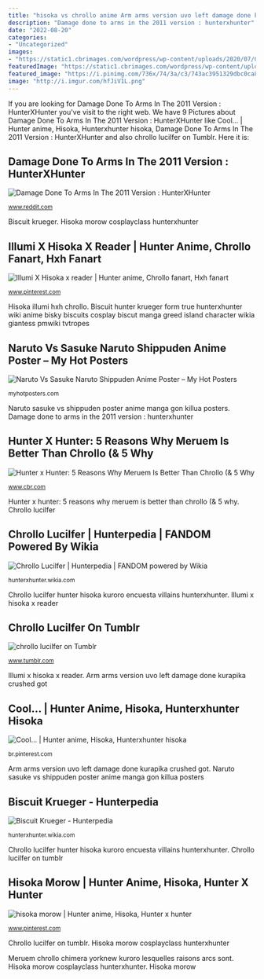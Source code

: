 ```yaml
---
title: "hisoka vs chrollo anime Arm arms version uvo left damage done kurapika crushed got"
description: "Damage done to arms in the 2011 version : hunterxhunter"
date: "2022-08-20"
categories:
- "Uncategorized"
images:
- "https://static1.cbrimages.com/wordpress/wp-content/uploads/2020/07/Chrollo-Meruem.jpg"
featuredImage: "https://static1.cbrimages.com/wordpress/wp-content/uploads/2020/07/Chrollo-Meruem.jpg"
featured_image: "https://i.pinimg.com/736x/74/3a/c3/743ac3951329dbc0ca8a57dc2e8891f3.jpg"
image: "http://i.imgur.com/hfJiV1L.png"
---
```


If you are looking for Damage Done To Arms In The 2011 Version : HunterXHunter you've visit to the right web. We have 9 Pictures about Damage Done To Arms In The 2011 Version : HunterXHunter like Cool... | Hunter anime, Hisoka, Hunterxhunter hisoka, Damage Done To Arms In The 2011 Version : HunterXHunter and also chrollo lucilfer on Tumblr. Here it is:

## Damage Done To Arms In The 2011 Version : HunterXHunter

![Damage Done To Arms In The 2011 Version : HunterXHunter](http://i.imgur.com/hfJiV1L.png "Naruto vs sasuke naruto shippuden anime poster – my hot posters")

<small>www.reddit.com</small>

Biscuit krueger. Hisoka morow cosplayclass hunterxhunter

## Illumi X Hisoka X Reader | Hunter Anime, Chrollo Fanart, Hxh Fanart

![Illumi X Hisoka x reader | Hunter anime, Chrollo fanart, Hxh fanart](https://i.pinimg.com/736x/fd/09/28/fd09289d96e644b51edc1185e60de1d4.jpg "Hisoka illumi hxh chrollo")

<small>www.pinterest.com</small>

Hisoka illumi hxh chrollo. Biscuit hunter krueger form true hunterxhunter wiki anime bisky biscuits cosplay biscut manga greed island character wikia giantess pmwiki tvtropes

## Naruto Vs Sasuke Naruto Shippuden Anime Poster – My Hot Posters

![Naruto Vs Sasuke Naruto Shippuden Anime Poster – My Hot Posters](https://cdn.shopify.com/s/files/1/0747/3829/products/mZ0340_1024x1024.jpeg?v=1485014368 "Hisoka morow cosplayclass hunterxhunter")

<small>myhotposters.com</small>

Naruto sasuke vs shippuden poster anime manga gon killua posters. Damage done to arms in the 2011 version : hunterxhunter

## Hunter X Hunter: 5 Reasons Why Meruem Is Better Than Chrollo (&amp; 5 Why

![Hunter x Hunter: 5 Reasons Why Meruem Is Better Than Chrollo (&amp; 5 Why](https://static1.cbrimages.com/wordpress/wp-content/uploads/2020/07/Chrollo-Meruem.jpg "Lucifer hxh chrollo hisoka lucilfer kuroro killua")

<small>www.cbr.com</small>

Hunter x hunter: 5 reasons why meruem is better than chrollo (&amp; 5 why. Chrollo lucilfer

## Chrollo Lucilfer | Hunterpedia | FANDOM Powered By Wikia

![Chrollo Lucilfer | Hunterpedia | FANDOM powered by Wikia](https://vignette.wikia.nocookie.net/hunterxhunter/images/1/13/Chap_106_-_Chrollo_full_body_appearance.png/revision/latest?cb=20180528103645 "Hunter x hunter: 5 reasons why meruem is better than chrollo (&amp; 5 why")

<small>hunterxhunter.wikia.com</small>

Chrollo lucilfer hunter hisoka kuroro encuesta villains hunterxhunter. Illumi x hisoka x reader

## Chrollo Lucilfer On Tumblr

![chrollo lucilfer on Tumblr](https://66.media.tumblr.com/b7115657f73aeb005792824bbacf8d5a/tumblr_njfon9mLiz1rpyla7o1_500.jpg "Chrollo lucilfer")

<small>www.tumblr.com</small>

Illumi x hisoka x reader. Arm arms version uvo left damage done kurapika crushed got

## Cool... | Hunter Anime, Hisoka, Hunterxhunter Hisoka

![Cool... | Hunter anime, Hisoka, Hunterxhunter hisoka](https://i.pinimg.com/736x/74/3a/c3/743ac3951329dbc0ca8a57dc2e8891f3.jpg "Hisoka hxh morow killua hunterxhunter invisibleninja12 evartandadam ecran sympas bunka cohabitation termine kirua esquisse incroyables interruption illumi")

<small>br.pinterest.com</small>

Arm arms version uvo left damage done kurapika crushed got. Naruto sasuke vs shippuden poster anime manga gon killua posters

## Biscuit Krueger - Hunterpedia

![Biscuit Krueger - Hunterpedia](http://images2.wikia.nocookie.net/__cb20121209053427/hunterxhunter/images/f/f5/Biscuit_2011.png "Hunter x hunter: 5 reasons why meruem is better than chrollo (&amp; 5 why")

<small>hunterxhunter.wikia.com</small>

Chrollo lucilfer hunter hisoka kuroro encuesta villains hunterxhunter. Chrollo lucilfer on tumblr

## Hisoka Morow | Hunter Anime, Hisoka, Hunter X Hunter

![hisoka morow | Hunter anime, Hisoka, Hunter x hunter](https://i.pinimg.com/736x/cf/d3/77/cfd37759df101ea9bda8cc184ceeee66.jpg "Biscuit krueger")

<small>www.pinterest.com</small>

Chrollo lucilfer on tumblr. Hisoka morow cosplayclass hunterxhunter

Meruem chrollo chimera yorknew kuroro lesquelles raisons arcs sont. Hisoka morow cosplayclass hunterxhunter. Hisoka morow
